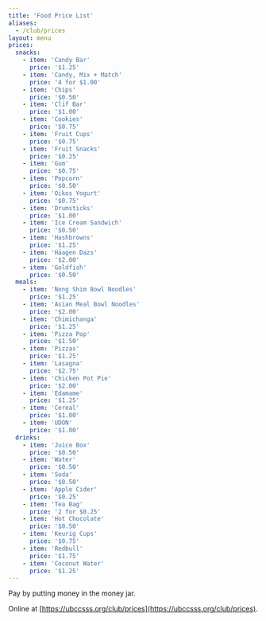 ```yaml
---
title: 'Food Price List'
aliases:
  - /club/prices
layout: menu
prices:
  snacks:
    - item: 'Candy Bar'
      price: '$1.25'
    - item: 'Candy, Mix + Match'
      price: '4 for $1.00'
    - item: 'Chips'
      price: '$0.50'
    - item: 'Clif Bar'
      price: '$1.00'
    - item: 'Cookies'
      price: '$0.75'
    - item: 'Fruit Cups'
      price: '$0.75'
    - item: 'Fruit Snacks'
      price: '$0.25'
    - item: 'Gum'
      price: '$0.75'
    - item: 'Popcorn'
      price: '$0.50'
    - item: 'Oikos Yogurt'
      price: '$0.75'
    - item: 'Drumsticks'
      price: '$1.00'
    - item: 'Ice Cream Sandwich'
      price: '$0.50'
    - item: 'Hashbrowns'
      price: '$1.25'
    - item: 'Häagen Dazs'
      price: '$2.00'
    - item: 'Goldfish'
      price: '$0.50'
  meals:
    - item: 'Nong Shim Bowl Noodles'
      price: '$1.25'
    - item: 'Asian Meal Bowl Noodles'
      price: '$2.00'
    - item: 'Chimichanga'
      price: '$1.25'
    - item: 'Pizza Pop'
      price: '$1.50'
    - item: 'Pizzas'
      price: '$1.25'
    - item: 'Lasagna'
      price: '$2.75'
    - item: 'Chicken Pot Pie'
      price: '$2.00'
    - item: 'Edamame'
      price: '$1.25'
    - item: 'Cereal'
      price: '$1.00'
    - item: 'UDON'
      price: '$1.00'
  drinks:
    - item: 'Juice Box'
      price: '$0.50'
    - item: 'Water'
      price: '$0.50'
    - item: 'Soda'
      price: '$0.50'
    - item: 'Apple Cider'
      price: '$0.25'
    - item: 'Tea Bag'
      price: '2 for $0.25'
    - item: 'Hot Chocolate'
      price: '$0.50'
    - item: 'Keurig Cups'
      price: '$0.75'
    - item: 'Redbull'
      price: '$1.75'
    - item: 'Coconut Water'
      price: '$1.25'
---
```


<style>td { white-space: nowrap }</style>

Pay by putting money in the money jar.

Online at [https://ubccsss.org/club/prices](https://ubccsss.org/club/prices).
